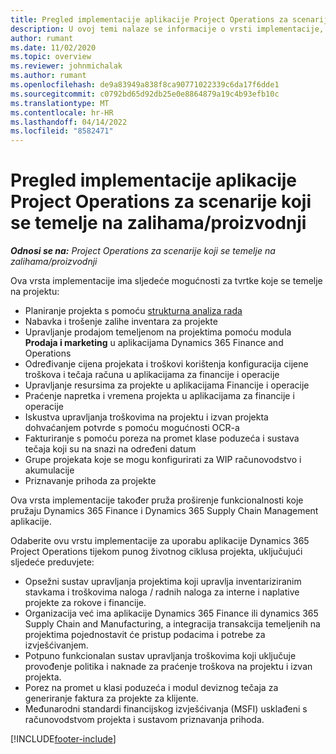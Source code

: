 ```yaml
---
title: Pregled implementacije aplikacije Project Operations za scenarije koji se temelje na zalihama/proizvodnji
description: U ovoj temi nalaze se informacije o vrsti implementacije, aplikaciji Project Operations za scenarije koji se temelje na zalihama / proizvodnji.
author: rumant
ms.date: 11/02/2020
ms.topic: overview
ms.reviewer: johnmichalak
ms.author: rumant
ms.openlocfilehash: de9a83949a838f8ca90771022339c6da17f6dde1
ms.sourcegitcommit: c0792bd65d92db25e0e8864879a19c4b93efb10c
ms.translationtype: MT
ms.contentlocale: hr-HR
ms.lasthandoff: 04/14/2022
ms.locfileid: "8582471"
---
```

# <a name="project-operations-for-stockedproduction-based-scenarios-deployment-overview"></a>Pregled implementacije aplikacije Project Operations za scenarije koji se temelje na zalihama/proizvodnji

_**Odnosi se na:** Project Operations za scenarije koji se temelje na zalihama/proizvodnji_


Ova vrsta implementacije ima sljedeće mogućnosti za tvrtke koje se temelje na projektu:

- Planiranje projekta s pomoću [strukturna analiza rada](work-breakdown-structures.md)
- Nabavka i trošenje zalihe inventara za projekte
- Upravljanje prodajom temeljenom na projektima pomoću modula **Prodaja i marketing** u aplikacijama Dynamics 365 Finance and Operations
- Određivanje cijena projekata i troškovi korištenja konfiguracija cijene troškova i tečaja računa u aplikacijama za financije i operacije
- Upravljanje resursima za projekte u aplikacijama Financije i operacije
- Praćenje napretka i vremena projekta u aplikacijama za financije i operacije
- Iskustva upravljanja troškovima na projektu i izvan projekta dohvaćanjem potvrde s pomoću mogućnosti OCR-a
- Fakturiranje s pomoću poreza na promet klase poduzeća i sustava tečaja koji su na snazi na određeni datum
- Grupe projekata koje se mogu konfigurirati za WIP računovodstvo i akumulacije
- Priznavanje prihoda za projekte

Ova vrsta implementacije također pruža proširenje funkcionalnosti koje pružaju Dynamics 365 Finance i Dynamics 365 Supply Chain Management aplikacije.

Odaberite ovu vrstu implementacije za uporabu aplikacije Dynamics 365 Project Operations tijekom punog životnog ciklusa projekta, uključujući sljedeće preduvjete:

- Opsežni sustav upravljanja projektima koji upravlja inventariziranim stavkama i troškovima naloga / radnih naloga za interne i naplative projekte za rokove i financije.
- Organizacija već ima aplikacije Dynamics 365 Finance ili dynamics 365 Supply Chain and Manufacturing, a integracija transakcija temeljenih na projektima pojednostavit će pristup podacima i potrebe za izvješćivanjem.
- Potpuno funkcionalan sustav upravljanja troškovima koji uključuje provođenje politika i naknade za praćenje troškova na projektu i izvan projekta.
- Porez na promet u klasi poduzeća i modul deviznog tečaja za generiranje faktura za projekte za klijente.
- Međunarodni standardi financijskog izvješćivanja (MSFI) usklađeni s računovodstvom projekta i sustavom priznavanja prihoda.



[!INCLUDE[footer-include](../includes/footer-banner.md)]
